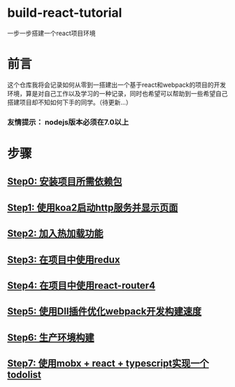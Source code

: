 # build-react-tutorial
一步一步搭建一个react项目环境

# 前言
这个仓库我将会记录如何从零到一搭建出一个基于react和webpack的项目的开发环境，算是对自己工作以及学习的一种记录，同时也希望可以帮助到一些希望自己搭建项目却不知如何下手的同学。（待更新...）

### 友情提示： nodejs版本必须在7.0以上

# 步骤
## [Step0: 安装项目所需依赖包](https://github.com/sundaypig/build-react-tutorial/tree/master/step0)
## [Step1: 使用koa2启动http服务并显示页面](https://github.com/sundaypig/build-react-tutorial/tree/master/step1)
## [Step2: 加入热加载功能](https://github.com/sundaypig/build-react-tutorial/tree/master/step2)
## [Step3: 在项目中使用redux](https://github.com/sundaypig/build-react-tutorial/tree/master/step3)
## [Step4: 在项目中使用react-router4](https://github.com/sundaypig/build-react-tutorial/tree/master/step4)
## [Step5: 使用Dll插件优化webpack开发构建速度](https://github.com/sundaypig/build-react-tutorial/tree/master/step5)
## [Step6: 生产环境构建](https://github.com/sundaypig/build-react-tutorial/tree/master/step6)
## [Step7: 使用mobx + react + typescript实现一个todolist](https://github.com/sundaypig/build-react-tutorial/tree/master/step7)